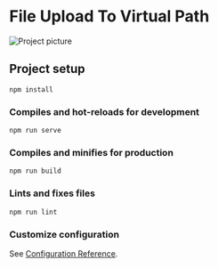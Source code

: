 # File Upload To Virtual Path

![Project picture](https://github.com/afatih/FileUploadVirtualPath_UIWithVue/blob/master/ss/vue1.png)

## Project setup
```
npm install
```

### Compiles and hot-reloads for development
```
npm run serve
```

### Compiles and minifies for production
```
npm run build
```

### Lints and fixes files
```
npm run lint
```

### Customize configuration
See [Configuration Reference](https://cli.vuejs.org/config/).
